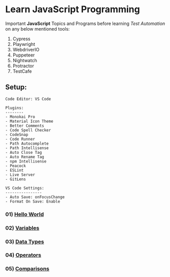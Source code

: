 # Learn JavaScript Programming

Important **JavaScript** Topics and Programs before learning _Test Automation_ on any below mentioned tools:

1. Cypress
2. Playwright
3. WebdriverIO
4. Puppeteer
5. Nightwatch
6. Protractor
7. TestCafe

## Setup:
```
Code Editor: VS Code

Plugins:
--------
- Monokai Pro
- Material Icon Theme
- Better Comments
- Code Spell Checker
- CodeSnap
- Code Runner
- Path Autocomplete
- Path Intellisense
- Auto Close Tag
- Auto Rename Tag
- npm Intellisense
- Peacock
- ESLint
- Live Server
- GitLens

VS Code Settings:
----------------
- Auto Save: onFocusChange
- Format On Save: Enable
```

### 01) [Hello World](fundamentals/01_HelloWorld.js)

### 02) [Variables](introduction/02_Variables.js)

### 03) [Data Types](introduction/03_DataTypes.js)

### 04) [Operators](introduction/04_Operators.js)

### 05) [Comparisons](introduction/05_Comparisons.js)
